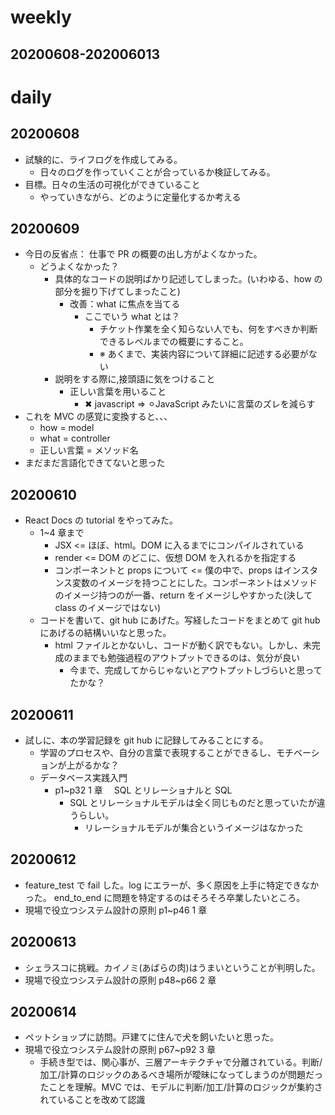 # weekly

## 20200608-202006013

# daily

## 20200608

- 試験的に、ライフログを作成してみる。
  - 日々のログを作っていくことが合っているか検証してみる。
- 目標。日々の生活の可視化ができていること
  - やっていきながら、どのように定量化するか考える

## 20200609

- 今日の反省点： 仕事で PR の概要の出し方がよくなかった。
  - どうよくなかった？
    - 具体的なコードの説明ばかり記述してしまった。(いわゆる、how の部分を掘り下げてしまったこと)
      - 改善：what に焦点を当てる
        - ここでいう what とは？
          - チケット作業を全く知らない人でも、何をすべきか判断できるレベルまでの概要にすること。
          - ※ あくまで、実装内容について詳細に記述する必要がない
    - 説明をする際に,接頭語に気をつけること
      - 正しい言葉を用いること
        - ✖︎ javascript => ⚪︎JavaScript みたいに言葉のズレを減らす
- これを MVC の感覚に変換すると、、、
  - how = model
  - what = controller
  - 正しい言葉 = メソッド名
- まだまだ言語化できてないと思った

## 20200610

- React Docs の tutorial をやってみた。
  - 1~4 章まで
    - JSX <= ほぼ、html。DOM に入るまでにコンパイルされている
    - render <= DOM のどこに、仮想 DOM を入れるかを指定する
    - コンポーネントと props について <= 僕の中で、props はインスタンス変数のイメージを持つことにした。コンポーネントはメソッドのイメージ持つのが一番、return をイメージしやすかった(決して class のイメージではない)
  - コードを書いて、git hub にあげた。写経したコードをまとめて git hub にあげるの結構いいなと思った。
    - html ファイルとかないし、コードが動く訳でもない。しかし、未完成のままでも勉強過程のアウトプットできるのは、気分が良い
      - 今まで、完成してからじゃないとアウトプットしづらいと思ってたかな？

## 20200611

- 試しに、本の学習記録を git hub に記録してみることにする。
  - 学習のプロセスや、自分の言葉で表現することができるし、モチベーションが上がるかな？
  - データベース実践入門
    - p1~p32 1 章　 SQL とリレーショナルと SQL
      - SQL とリレーショナルモデルは全く同じものだと思っていたが違うらしい。
        - リレーショナルモデルが集合というイメージはなかった

## 20200612

- feature_test で fail した。log にエラーが、多く原因を上手に特定できなかった。
  end_to_end に問題を特定するのはそろそろ卒業したいところ。
- 現場で役立つシステム設計の原則 p1~p46 1 章

## 20200613

- シェラスコに挑戦。カイノミ(あばらの肉)はうまいということが判明した。
- 現場で役立つシステム設計の原則 p48~p66 2 章

## 20200614

- ペットショップに訪問。戸建てに住んで犬を飼いたいと思った。
- 現場で役立つシステム設計の原則 p67~p92 3 章
  - 手続き型では、関心事が、三層アーキテクチャで分離されている。判断/加工/計算のロジックのあるべき場所が曖昧になってしまうのが問題だったことを理解。MVC では、モデルに判断/加工/計算のロジックが集約されていることを改めて認識
